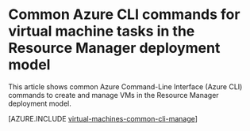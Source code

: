 <properties
	pageTitle="Basic CLI commands for Windows VM tasks | Azure"
	description="Basic Azure CLI commands to create and manage Windows VMs in Azure Resource Manager"
	services="virtual-machines-windows"
	documentationCenter=""
	authors="dlepow"
	manager="timlt"
	editor=""
	tags="azure-resource-manager,azure-service-management"/>

<tags
	ms.service="virtual-machines-windows"
	ms.date="07/12/2016"
	wacn.date=""/>

# Common Azure CLI commands for virtual machine tasks in the Resource Manager deployment model 

This article shows common Azure Command-Line Interface (Azure CLI) commands to create and manage VMs in the Resource Manager deployment model. 

[AZURE.INCLUDE [virtual-machines-common-cli-manage](../includes/virtual-machines-common-cli-manage.md)]
